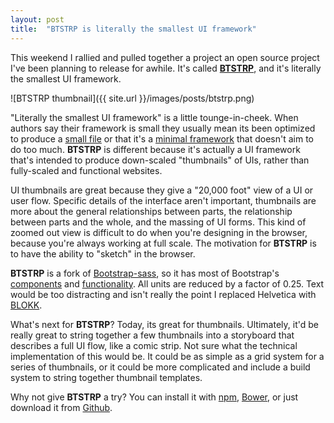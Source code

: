 ```yaml
---
layout: post
title:  "BTSTRP is literally the smallest UI framework"
---
```

This weekend I rallied and pulled together a project an open source project I've been planning to release for awhile. It's called [**BTSTRP**](http://andrewliebchen.github.io/BTSTRP/), and it's literally the smallest UI framework.

![BTSTRP thumbnail]({{ site.url }}/images/posts/btstrp.png)

"Literally the smallest UI framework" is a little tounge-in-cheek. When authors say their framework is small they usually mean its been optimized to produce a [small file](https://github.com/mrmrs/tachyons/#file-sizes) or that it's a [minimal framework](http://purecss.io/) that doesn't aim to do too much. **BTSTRP** is different because it's actually a UI framework that's intended to produce down-scaled "thumbnails" of UIs, rather than fully-scaled and functional websites.

UI thumbnails are great because they give a "20,000 foot" view of a UI or user flow. Specific details of the interface aren't important, thumbnails are more about the general relationships between parts, the relationship between parts and the whole, and the massing of UI forms. This kind of zoomed out view is difficult to do when you're designing in the browser, because you're always working at full scale. The motivation for **BTSTRP** is to have the ability to "sketch" in the browser.

**BTSTRP** is a fork of [Bootstrap-sass](https://github.com/twbs/bootstrap-sass), so it has most of Bootstrap's [components](http://getbootstrap.com/components/) and [functionality](http://getbootstrap.com/javascript/). All units are reduced by a factor of 0.25. Text would be too distracting and isn't really the point I replaced Helvetica with [BLOKK](http://blokkfont.com/).

What's next for **BTSTRP**? Today, its great for thumbnails. Ultimately, it'd be really great to string together a few thumbnails into a storyboard that describes a full UI flow, like a comic strip. Not sure what the technical implementation of this would be. It could be as simple as a grid system for a series of thumbnails, or it could be more complicated and include a build system to string together thumbnail templates.

Why not give **BTSTRP** a try? You can install it with [npm](https://www.npmjs.org/package/btstrp), [Bower](http://bower.io/search/?q=btstrp), or just download it from [Github](https://github.com/andrewliebchen/BTSTRP).
